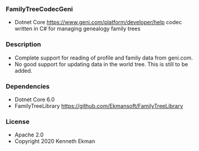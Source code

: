 ### FamilyTreeCodecGeni
- Dotnet Core https://www.geni.com/platform/developer/help codec written in C# for managing genealogy family trees

### Description
- Complete support for reading of profile and family data from geni.com. 
- No good support for updating data in the world tree. This is still to be added.

### Dependencies
- Dotnet Core 6.0
- FamilyTreeLibrary https://github.com/Ekmansoft/FamilyTreeLibrary

### License 
- Apache 2.0
- Copyright 2020 Kenneth Ekman